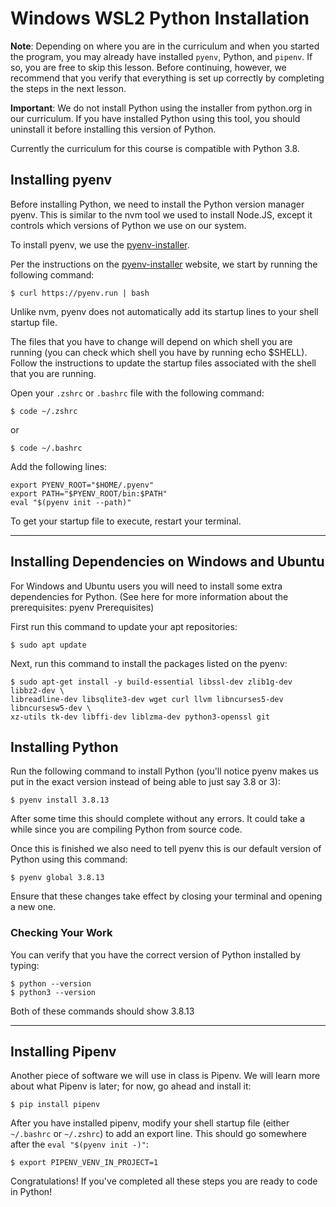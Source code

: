 # Windows WSL2 Python Installation

**Note**: Depending on where you are in the curriculum and when you started the
program, you may already have installed `pyenv`, Python, and `pipenv`. If so,
you are free to skip this lesson. Before continuing, however, we recommend that
you verify that everything is set up correctly by completing the steps in the
next lesson.

**Important**: We do not install Python using the installer from python.org in
our curriculum. If you have installed Python using this tool, you should
uninstall it before installing this version of Python.

Currently the curriculum for this course is compatible with Python 3.8.

## Installing pyenv

Before installing Python, we need to install the Python version manager pyenv.
This is similar to the nvm tool we used to install Node.JS, except it controls
which versions of Python we use on our system.

To install pyenv, we use the [pyenv-installer][].

Per the instructions on the [pyenv-installer][] website, we start by running the
following command:

```console
$ curl https://pyenv.run | bash
```

[pyenv-installer]: https://github.com/pyenv/pyenv-installer

Unlike nvm, pyenv does not automatically add its startup lines to your shell
startup file.

The files that you have to change will depend on which shell you are running
(you can check which shell you have by running echo $SHELL). Follow the
instructions to update the startup files associated with the shell that you are
running.

Open your `.zshrc` or `.bashrc` file with the following command:

```console
$ code ~/.zshrc
```

or

```console
$ code ~/.bashrc
```

Add the following lines:

```text
export PYENV_ROOT="$HOME/.pyenv"
export PATH="$PYENV_ROOT/bin:$PATH"
eval "$(pyenv init --path)"
```

To get your startup file to execute, restart your terminal.

---

## Installing Dependencies on Windows and Ubuntu

For Windows and Ubuntu users you will need to install some extra dependencies
for Python. (See here for more information about the prerequisites: pyenv
Prerequisites)

First run this command to update your apt repositories:

```console
$ sudo apt update
```

Next, run this command to install the packages listed on the pyenv:

```console
$ sudo apt-get install -y build-essential libssl-dev zlib1g-dev libbz2-dev \
libreadline-dev libsqlite3-dev wget curl llvm libncurses5-dev libncursesw5-dev \
xz-utils tk-dev libffi-dev liblzma-dev python3-openssl git
```

## Installing Python

Run the following command to install Python (you'll notice pyenv makes us put in
the exact version instead of being able to just say 3.8 or 3):

```console
$ pyenv install 3.8.13
```

After some time this should complete without any errors. It could take a while
since you are compiling Python from source code.

Once this is finished we also need to tell pyenv this is our default version of
Python using this command:

```console
$ pyenv global 3.8.13
```

Ensure that these changes take effect by closing your terminal and opening a new
one.

### Checking Your Work

You can verify that you have the correct version of Python installed by typing:

```console
$ python --version
$ python3 --version
```

Both of these commands should show 3.8.13

---

## Installing Pipenv

Another piece of software we will use in class is Pipenv. We will learn more
about what Pipenv is later; for now, go ahead and install it:

```console
$ pip install pipenv
```

After you have installed pipenv, modify your shell startup file (either
`~/.bashrc` or `~/.zshrc`) to add an export line. This should go somewhere
after the `eval "$(pyenv init -)"`:

```console
$ export PIPENV_VENV_IN_PROJECT=1
```

Congratulations! If you've completed all these steps you are ready to code in
Python!
